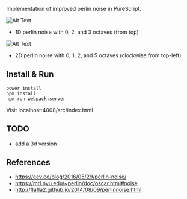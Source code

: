 
Implementation of improved perlin noise in PureScript.

![Alt Text](https://github.com/parenparen/purescript-perlin-noise/blob/master/example1.png?raw=true)

* 1D perlin noise with 0, 2, and 3 octaves (from top)

![Alt Text](https://github.com/parenparen/purescript-perlin-noise/blob/master/example2-1.png?raw=true)

* 2D perlin noise with 0, 1, 2, and 5 octaves (clockwise from top-left)

## Install & Run

```
bower install
npm install
npm run webpack:server
```

Visit localhost:4008/src/index.html

## TODO

* add a 3d version

## References

* https://eev.ee/blog/2016/05/29/perlin-noise/
* https://mrl.nyu.edu/~perlin/doc/oscar.html#noise
* http://flafla2.github.io/2014/08/09/perlinnoise.html
